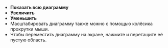 * **Показать всю диаграмму** <i class="fa-light fa-arrows-left-right-to-line"></i>
* **Увеличить** <i class="fa-light fa-circle-plus"></i>
* **Уменьшить** <i class="fa-light fa-circle-minus"></i>
*  Масштабировать диаграмму также можно с помощью колёсика прокрутки мыши.
* Чтобы переместить диаграмму на экране, нажмите и перетащите её пустую область.
